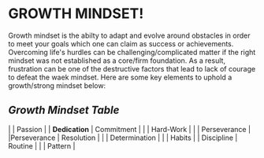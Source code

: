# **GROWTH MINDSET!**

Growth mindset is the abilty to adapt and evolve around obstacles in order to meet your goals which one can claim as success or achievements. Overcoming life's hurdles can be challenging/complicated matter if the right mindset was not established as a core/firm foundation. As a result, frustration can be one of the destructive factors that lead to lack of courage to defeat the waek mindset. Here are some key elements to uphold a growth/strong mindset below:  

## ***Growth Mindset Table***

|                 | Passion       |
| **Dedication**  | Commitment    |
|                 | Hard-Work     |
|                 | Perseverance  |        
|Perseverance     | Resolution    |
|                 | Determination |
|                 | Habits        |
| Discipline      | Routine       |
|                 | Pattern       |
